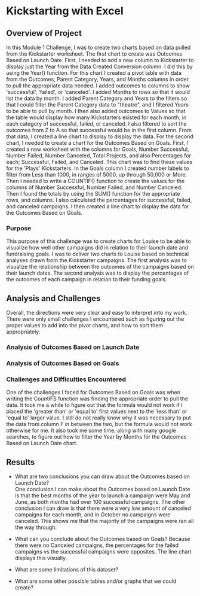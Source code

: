 # Kickstarting with Excel

## Overview of Project
  In this Module 1 Challenge, I was to create two charts based on data pulled from the Kickstarter worksheet.  The first chart to create was Outcomes Based on Launch Date.  First, I needed to add a new column to Kickstarter to display just the Year from the Data Created Conversion column.  I did this by using the Year() function.  For this chart I created a pivot table with data from the Outcomes, Parent Category, Years, and Months columns in order to pull the appropriate data needed.  I added outcomes to columns to show 'successful', 'failed', or 'canceled'.  I added Months to rows so that it would list the data by month.  I added Parent Category and Years to the filters so that I could filter the Parent Category data to "theatre", and I filtered Years to be able to pull by month.  I then also added outcomes to Values so that the table would display how many Kickstarters existed for each month, in each category of successful, failed, or canceled.  I also filtered to sort the outcomes from Z to A so that successful would be in the first column.  From that data, I created a line chart to display to display the data.
  For the second chart, I needed to create a chart for the Outcomes Based on Goals.  First, I created a new worksheet with the columns for Goals, Number Successful, Number Failed, Number Canceled, Total Projects, and also Percentages for each; Successful, Failed, and Canceled.  This chart was to find these values for the 'Plays' Kickstarters. In the Goals column I created number labels to filter from Less than 1000, in ranges of 5000, up through 50,000 or More.  Then I needed to write a COUNTIF() function to create the values for the columns of Number Successful, Number Failed, and Number Canceled.  Then I found the totals by using the SUM() function for the appropriate rows, and columns.  I also calculated the percentages for successful, failed, and canceled campaigns. I then created a line chart to display the data for the Outcomes Based on Goals.
### Purpose
  This purpose of this challenge was to create charts for Louise to be able to visualize how well other campaigns did in relation to their launch date and fundraising goals.  I was to deliver two charts to Louise based on technical analyses drawn from the Kickstarter campaigns.  The first analysis was to visualize the relationship between the outcomes of the campaigns based on their launch dates.  The second analysis was to display the percentages of the outcomes of each campaign in relation to their funding goals.
## Analysis and Challenges
  Overall, the directions were very clear and easy to interpret into my work.  There were only small challenges I encountered such as figuring out the proper values to add into the pivot charts, and how to sort them appropriately.  
  

  
### Analysis of Outcomes Based on Launch Date

### Analysis of Outcomes Based on Goals

### Challenges and Difficulties Encountered
  One of the challenges I faced for Outcomes Based on Goals was when writing the CountIFS function was finding the appropriate order to pull the data.  It took me a while to figure out that the formula would not work if I placed the 'greater than' or 'equal to' first values next to the 'less than' or 'equal to' larger value.  I still do not really know why it was necessary to put the data from column F in between the two, but the formula would not work otherwise for me.
  It also took me some time, along with many google searches, to figure out how to filter the Year by Months for the Outcomes Based on Launch Date chart. 
## Results

- What are two conclusions you can draw about the Outcomes based on Launch Date?  
      One conclusion I can make about the Outcomes based on Launch Date is that the best months of the year to launch a campaign were May and June, as both months had over 100 successful campaigns.
      The other conclusion I can draw is that there were a very low amount of canceled campaigns for each month, and in October no campaigns were canceled.  This shows me that the majority of the campaigns were ran all the way through.

- What can you conclude about the Outcomes based on Goals?
    Because there were no Canceled campaigns, the percentages for the failed campaigns vs the successful campaigns were opposites.  The line chart displays this visually.
    
- What are some limitations of this dataset?

- What are some other possible tables and/or graphs that we could create?
